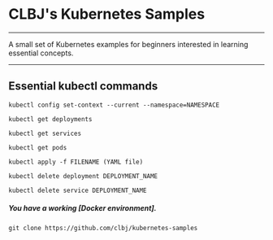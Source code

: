 # CLBJ's Kubernetes Samples

----

A small set of Kubernetes examples for beginners interested in learning essential concepts.

----

## Essential kubectl commands

```
kubectl config set-context --current --namespace=NAMESPACE

kubectl get deployments

kubectl get services

kubectl get pods

kubectl apply -f FILENAME (YAML file)

kubectl delete deployment DEPLOYMENT_NAME

kubectl delete service DEPLOYMENT_NAME
```

##### You have a working [Docker environment].

```
git clone https://github.com/clbj/kubernetes-samples

```
